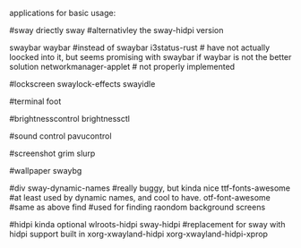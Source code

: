 
applications for basic usage:

#sway driectly
sway         #alternativley the sway-hidpi version

swaybar
waybar #instead of swaybar
i3status-rust         # have not actually loocked into it, but seems promising with swaybar if waybar is not the better solution
networkmanager-applet # not properly implemented 



#lockscreen
swaylock-effects
swayidle

#terminal
foot

#brightnesscontrol
brightnessctl 

#sound control
pavucontrol

#screenshot
grim
slurp

#wallpaper
swaybg

#div
sway-dynamic-names     #really buggy, but kinda nice
ttf-fonts-awesome      #at least used by dynamic names, and cool to have.
otf-font-awesome       #same as above
find                   #used for finding raondom background screens


#hidpi kinda optional
wlroots-hidpi
sway-hidpi #replacement for sway with hidpi support built in
xorg-xwayland-hidpi
xorg-xwayland-hidpi-xprop


